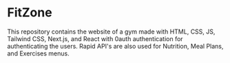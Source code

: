 # FitZone
This repository contains the website of a gym made with HTML, CSS, JS, Tailwind CSS, Next.js, and React with 0auth authentication for authenticating the users. Rapid API's are also used for Nutrition, Meal Plans, and Exercises menus.
